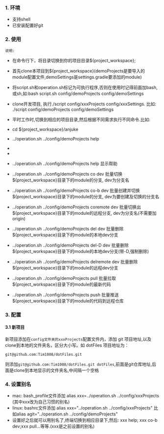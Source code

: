 ### 1. 环境
- 支持shell
- 已安装配置好git

### 2. 使用
`说明:`

- 在命令行下，将目录切换到你的项目目录${project_workspace};
- 首先clone本项目到${project_workspace}(demoProjects是要导入的module配置文件,demoSettings是settings.gradle要添加的module)
- 将script.sh和operation.sh标记为可执行程序,否则在使用时记得前面加bash,或sh,如:bash script.sh config/demoProjects config/demoSettings
- clone开发项目, 执行./script config/xxxProjects config/xxxSettings. 比如: ./script config/demoProjects config/demoSettings

- 平时工作时,切换到相应的项目目录,然后根据不同需求执行不同命令.比如:
- cd ${project_workspace}/anjuke
- ../operation.sh ../config/demoProjects help
- 
- 
- ../operation.sh ../config/demoProjects help                           显示帮助
- ../operation.sh ../config/demoProjects co dev                         批量切换${project_workspace}目录下的module的分支, dev为分支名
- ../operation.sh ../config/demoProjects co-b dev                       批量创建并切换${project_workspace}目录下的module的分支, dev为要创建及切换的分支名
- ../operation.sh ../config/demoProjects coremote dev                   批量切换出${project_workspace}目录下的module的远程分支, dev为分支名(不需要加origin)
- ../operation.sh ../config/demoProjects del dev                        批量删除${project_workspace}目录下的module的本地dev分支
- ../operation.sh ../config/demoProjects del-D dev                      批量删除${project_workspace}目录下的module的本地dev分支(带-D,强制删除)
- ../operation.sh ../config/demoProjects delremote dev                  批量删除${project_workspace}目录下的module的远程dev分支
- ../operation.sh ../config/demoProjects pull                           批量拉取${project_workspace}目录下的module的最新代码 
- ../operation.sh ../config/demoProjects push                           批量推送${project_workspace}目录下的module的代码到远程仓库


### 3. 配置
#### 3.1 新项目
新项目添加在`config文件夹的xxxProjects`配置文件内，添加 git 项目地址,以及clone到本地的文件夹名，区分大小写。如 dotFiles 项目地址为：  
```
git@github.com:Tim1008/dotFiles.git
```
则添加`git@github.com:Tim1008/dotFiles.git dotFiles`,前面是git仓库地址,后面是clone到本地显示的文件夹名,中间隔一个空格

### 4. 设置别名
- mac: bash_profile文件添加 alias xxx=../operation.sh ../config/xxxProjects   (其中xxx改为自己习惯的别名)
- linux: bashrc文件添加 alias xxx="../operation.sh ../config/xxxProjects" 比如alias agit="../operation.sh ../config/demoProjects"
- 设置好之后就可以用别名了,终端切换到相应目录下,然后: xxx help; xxx co-b dev;xxx pull...等等.(xxx是之前设置的别名)
